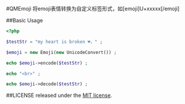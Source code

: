 #QMEmoji
将emoji表情转换为自定义标签形式，如[emoji]U+xxxxx[/emoji]

##Basic Usage

```php
<?php

$testStr = "my heart is broken 💔，" ;

$emoji = new Emoji(new UnicodeConvert()) ;

echo $emoji->encode($testStr) ;

echo "<br>" ;

echo $emoji->decode($testStr) ;
```

##LICENSE
released under the [MIT license](https://github.com/zhaoyong7/QMEmoji/blob/master/MIT-LICENSE.txt).



